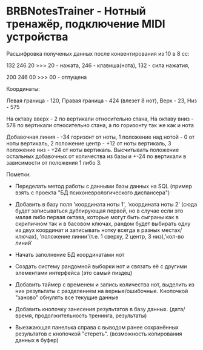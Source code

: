 # BRBNotesTrainer - Нотный тренажёр, подключение MIDI устройства


Расшифровка полученых данных после конвентирования из 10 в 8 сс:

132 246 20 >>> 20 - нажата, 246 - клавиша(нота), 132 - сила нажатия,

200 246 00 >>> 00 - отпущена

Координаты:

Левая граница - 120, 
Правая граница - 424 (влезет 8 нот), 
Верх - 23,
Низ - 575 

На октаву вверх - 2 по вертикали относительно стана,
На октаву вниз - 578 по вертикали относительно стана, а по горизонту так же как и нота

Добавочная линия - -34 горизонт от ноты,
1 положение над нотой - 0 от ноты вертикаль,
2 положение центр - +12 от ноты вертикаль,
3 положение низ - +24 от ноты вертикаль.
Высчитывать положение остальных добавочных от количества из базы и +-24 по вертикали в зависимости от положения 1 либо 3.

Пометки:

- Переделать метод работы с данными базы данных на SQL (пример взять с проекта "БД психоневрологического диспансера")

- Добавить в базу поля 'координата ноты 1', 'координата ноты 2' (сюда будет записываться дублирующая первой, но в случае если это малая либо первая октава, которые могут быть сыграны как в скрипичном так и в басовом ключах, рандом будет выбирать одну из двух координат и записывать нотку всегда в разных местах/ключах), 'положение линии'(т.е. 1 сверху, 2 центр, 3 низ),'кол-во линий'

- Начать заполнение БД координатами нот

- Создать систему рандомной выборки нот и связать её с другими элементами интерфейса (это самый пиздец)  

- Добавить таймер с временем и запись количества нот, выделить из них результаты с разделением на верные/ошибочные. Кнопочкой "заново" обнулять все текущие данные

- Добавить кнопочку занесения результатов в базу данных. (дата/время, продолжительность тренинга, результаты)

- Выезжающая панелька справа с выводом ранее сохранённых результатов с кнопочкой "стереть". (возможность копирования данных в буфер)
